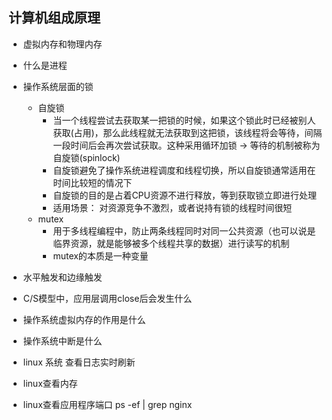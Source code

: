 ## 计算机组成原理

- 虚拟内存和物理内存
- 什么是进程
- 操作系统层面的锁
    - 自旋锁
        - 当一个线程尝试去获取某一把锁的时候，如果这个锁此时已经被别人获取(占用)，那么此线程就无法获取到这把锁，该线程将会等待，间隔一段时间后会再次尝试获取。这种采用循环加锁 -> 等待的机制被称为自旋锁(spinlock)
        - 自旋锁避免了操作系统进程调度和线程切换，所以自旋锁通常适用在时间比较短的情况下
        - 自旋锁的目的是占着CPU资源不进行释放，等到获取锁立即进行处理
        - 适用场景： 对资源竞争不激烈，或者说持有锁的线程时间很短
    - mutex
        - 用于多线程编程中，防止两条线程同时对同一公共资源（也可以说是临界资源，就是能够被多个线程共享的数据）进行读写的机制
        - mutex的本质是一种变量

- 水平触发和边缘触发
- C/S模型中，应用层调用close后会发生什么
- 操作系统虚拟内存的作用是什么
- 操作系统中断是什么
- linux 系统 查看日志实时刷新
- linux查看内存
- linux查看应用程序端口 ps -ef | grep nginx